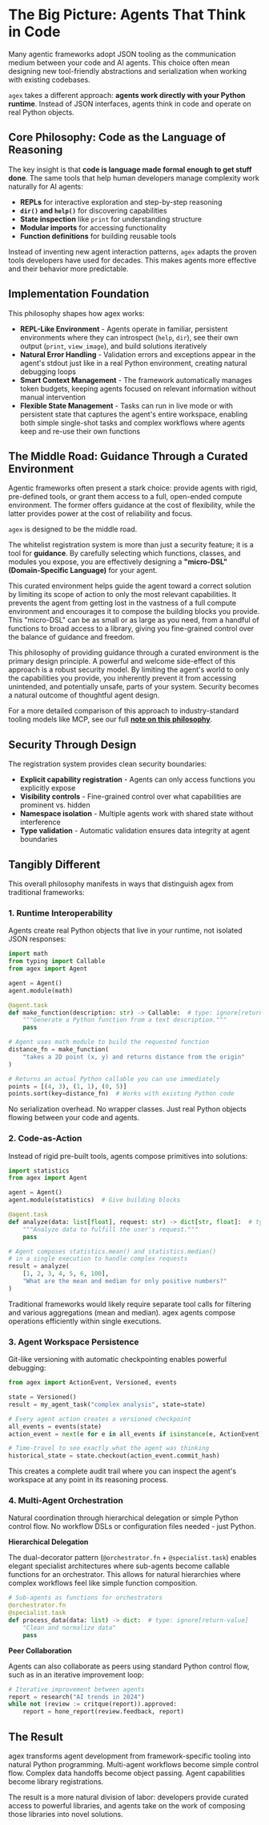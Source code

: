 # The Big Picture: Agents That Think in Code

Many agentic frameworks adopt JSON tooling as the communication medium between your code and AI agents. This choice often mean designing new tool-friendly abstractions and serialization when working with existing codebases. 

`agex` takes a different approach: **agents work directly with your Python runtime**. Instead of JSON interfaces, agents think in code and operate on real Python objects.

## Core Philosophy: Code as the Language of Reasoning

The key insight is that **code is language made formal enough to get stuff done**. The same tools that help human developers manage complexity work naturally for AI agents:

- **REPLs** for interactive exploration and step-by-step reasoning
- **`dir()` and `help()`** for discovering capabilities  
- **State inspection** like `print` for understanding structure
- **Modular imports** for accessing functionality
- **Function definitions** for building reusable tools

Instead of inventing new agent interaction patterns, `agex` adapts the proven tools developers have used for decades. This makes agents more effective and their behavior more predictable.

## Implementation Foundation

This philosophy shapes how agex works:

- **REPL-Like Environment** - Agents operate in familiar, persistent environments where they can introspect (`help`, `dir`), see their own output (`print`, `view_image`), and build solutions iteratively
- **Natural Error Handling** - Validation errors and exceptions appear in the agent's stdout just like in a real Python environment, creating natural debugging loops
- **Smart Context Management** - The framework automatically manages token budgets, keeping agents focused on relevant information without manual intervention
- **Flexible State Management** - Tasks can run in live mode or with persistent state that captures the agent's entire workspace, enabling both simple single-shot tasks and complex workflows where agents keep and re-use their own functions


## The Middle Road: Guidance Through a Curated Environment

Agentic frameworks often present a stark choice: provide agents with rigid, pre-defined tools, or grant them access to a full, open-ended compute environment. The former offers guidance at the cost of flexibility, while the latter provides power at the cost of reliability and focus.

`agex` is designed to be the middle road.

The whitelist registration system is more than just a security feature; it is a tool for **guidance**. By carefully selecting which functions, classes, and modules you expose, you are effectively designing a **"micro-DSL" (Domain-Specific Language)** for your agent.

This curated environment helps guide the agent toward a correct solution by limiting its scope of action to only the most relevant capabilities. It prevents the agent from getting lost in the vastness of a full compute environment and encourages it to compose the building blocks you provide. This "micro-DSL" can be as small or as large as you need, from a handful of functions to broad access to a library, giving you fine-grained control over the balance of guidance and freedom.

This philosophy of providing guidance through a curated environment is the primary design principle. A powerful and welcome side-effect of this approach is a robust security model. By limiting the agent's world to only the capabilities you provide, you inherently prevent it from accessing unintended, and potentially unsafe, parts of your system. Security becomes a natural outcome of thoughtful agent design.

For a more detailed comparison of this approach to industry-standard tooling models like MCP, see our full **[note on this philosophy](./agex-and-mcp.md)**.

## Security Through Design

The registration system provides clean security boundaries:

- **Explicit capability registration** - Agents can only access functions you explicitly expose
- **Visibility controls** - Fine-grained control over what capabilities are prominent vs. hidden
- **Namespace isolation** - Multiple agents work with shared state without interference
- **Type validation** - Automatic validation ensures data integrity at agent boundaries

## Tangibly Different

This overall philosophy manifests in ways that distinguish agex from traditional frameworks:

### 1. Runtime Interoperability

Agents create real Python objects that live in your runtime, not isolated JSON responses:

```python
import math
from typing import Callable
from agex import Agent

agent = Agent()
agent.module(math)

@agent.task
def make_function(description: str) -> Callable:  # type: ignore[return-value]
    """Generate a Python function from a text description."""
    pass

# Agent uses math module to build the requested function
distance_fn = make_function(
    "takes a 2D point (x, y) and returns distance from the origin"
)

# Returns an actual Python callable you can use immediately
points = [(4, 3), (1, 1), (0, 5)] 
points.sort(key=distance_fn)  # Works with existing Python code
```

No serialization overhead. No wrapper classes. Just real Python objects flowing between your code and agents.

### 2. Code-as-Action

Instead of rigid pre-built tools, agents compose primitives into solutions:

```python
import statistics
from agex import Agent

agent = Agent()
agent.module(statistics)  # Give building blocks

@agent.task
def analyze(data: list[float], request: str) -> dict[str, float]:  # type: ignore[return-value]
    """Analyze data to fulfill the user's request."""
    pass

# Agent composes statistics.mean() and statistics.median() 
# in a single execution to handle complex requests
result = analyze(
    [1, 2, 3, 4, 5, 6, 100], 
    "What are the mean and median for only positive numbers?"
)
```

Traditional frameworks would likely require separate tool calls for filtering and various aggregations (mean and median). agex agents compose operations efficiently within single executions.

### 3. Agent Workspace Persistence  

Git-like versioning with automatic checkpointing enables powerful debugging:

```python
from agex import ActionEvent, Versioned, events

state = Versioned()
result = my_agent_task("complex analysis", state=state)

# Every agent action creates a versioned checkpoint
all_events = events(state)
action_event = next(e for e in all_events if isinstance(e, ActionEvent))

# Time-travel to see exactly what the agent was thinking
historical_state = state.checkout(action_event.commit_hash)
```

This creates a complete audit trail where you can inspect the agent's workspace at any point in its reasoning process.

### 4. Multi-Agent Orchestration

Natural coordination through hierarchical delegation or simple Python control flow. No workflow DSLs or configuration files needed - just Python.

**Hierarchical Delegation**

The dual-decorator pattern (`@orchestrator.fn` + `@specialist.task`) enables elegant specialist architectures where sub-agents become callable functions for an orchestrator. This allows for natural hierarchies where complex workflows feel like simple function composition.

```python
# Sub-agents as functions for orchestrators
@orchestrator.fn
@specialist.task
def process_data(data: list) -> dict:  # type: ignore[return-value]
    "Clean and normalize data"
    pass
```

**Peer Collaboration**

Agents can also collaborate as peers using standard Python control flow, such as in an iterative improvement loop:

```python
# Iterative improvement between agents  
report = research("AI trends in 2024")
while not (review := critque(report)).approved:
    report = hone_report(review.feedback, report)
```

## The Result

agex transforms agent development from framework-specific tooling into natural Python programming. Multi-agent workflows become simple control flow. Complex data handoffs become object passing. Agent capabilities become library registrations.

The result is a more natural division of labor: developers provide curated access to powerful libraries, and agents take on the work of composing those libraries into novel solutions.
